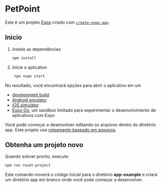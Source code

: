 # PetPoint

Este é um projeto [Expo](https://expo.dev) criado com [`create-expo-app`](https://www.npmjs.com/package/create-expo-app).

## Inicio

1. Instale as dependências

   ```bash
   npm install
   ```

2. Inicie o aplicativo

   ```bash
    npx expo start
   ```

No resultado, você encontrará opções para abrir o aplicativo em um

- [development build](https://docs.expo.dev/develop/development-builds/introduction/)
- [Android emulator](https://docs.expo.dev/workflow/android-studio-emulator/)
- [iOS simulator](https://docs.expo.dev/workflow/ios-simulator/)
- [Expo Go](https://expo.dev/go), um sandbox limitado para experimentar o desenvolvimento de aplicativos com Expo

Você pode começar a desenvolver editando os arquivos dentro do diretório app. Este projeto usa [roteamento baseado em arquivos](https://docs.expo.dev/router/introduction).

## Obtenha um projeto novo

Quando estiver pronto, execute:

```bash
npm run reset-project
```

Este comando moverá o código inicial para o diretório **app-example** e criará um diretório app em branco onde você pode começar a desenvolver.
